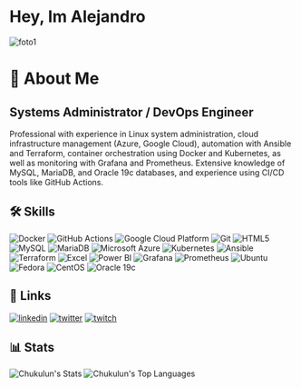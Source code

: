 
# Hey, Im Alejandro
![foto1](https://i.pinimg.com/736x/81/29/92/812992f44a2cd6e6787b8b61209abf48.jpg)


# 🚀 About Me
## Systems Administrator / DevOps Engineer

Professional with experience in Linux system administration, cloud infrastructure management (Azure, Google Cloud), automation with Ansible and Terraform, container orchestration using Docker and Kubernetes, as well as monitoring with Grafana and Prometheus. Extensive knowledge of MySQL, MariaDB, and Oracle 19c databases, and experience using CI/CD tools like GitHub Actions.




## 🛠 Skills

![Docker](https://img.shields.io/badge/Docker-2496ED?style=for-the-badge&logo=docker&logoColor=white) 
![GitHub Actions](https://img.shields.io/badge/GitHub_Actions-2088FF?style=for-the-badge&logo=githubactions&logoColor=white) 
![Google Cloud Platform](https://img.shields.io/badge/Google_Cloud-4285F4?style=for-the-badge&logo=googlecloud&logoColor=white) 
![Git](https://img.shields.io/badge/Git-F05032?style=for-the-badge&logo=git&logoColor=white) 
![HTML5](https://img.shields.io/badge/HTML5-E34F26?style=for-the-badge&logo=html5&logoColor=white) 
![MySQL](https://img.shields.io/badge/MySQL-4479A1?style=for-the-badge&logo=mysql&logoColor=white) 
![MariaDB](https://img.shields.io/badge/MariaDB-003545?style=for-the-badge&logo=mariadb&logoColor=white) 
![Microsoft Azure](https://img.shields.io/badge/Azure-007FFF?style=for-the-badge&logo=microsoftazure&logoColor=white) 
![Kubernetes](https://img.shields.io/badge/Kubernetes-326CE5?style=for-the-badge&logo=kubernetes&logoColor=white) 
![Ansible](https://img.shields.io/badge/Ansible-EE0000?style=for-the-badge&logo=ansible&logoColor=white) 
![Terraform](https://img.shields.io/badge/Terraform-7B42BC?style=for-the-badge&logo=terraform&logoColor=white) 
![Excel](https://img.shields.io/badge/Microsoft_Excel-217346?style=for-the-badge&logo=microsoft-excel&logoColor=white) 
![Power BI](https://img.shields.io/badge/Power_BI-F2C811?style=for-the-badge&logo=power-bi&logoColor=black) 
![Grafana](https://img.shields.io/badge/Grafana-F46800?style=for-the-badge&logo=grafana&logoColor=white) 
![Prometheus](https://img.shields.io/badge/Prometheus-E6522C?style=for-the-badge&logo=prometheus&logoColor=white) 
![Ubuntu](https://img.shields.io/badge/Ubuntu-E95420?style=for-the-badge&logo=ubuntu&logoColor=white) 
![Fedora](https://img.shields.io/badge/Fedora-294172?style=for-the-badge&logo=fedora&logoColor=white) 
![CentOS](https://img.shields.io/badge/CentOS-262577?style=for-the-badge&logo=centos&logoColor=white) 
![Oracle 19c](https://img.shields.io/badge/Oracle_19c-F80000?style=for-the-badge&logo=oracle&logoColor=white)

## 🔗 Links

[![linkedin](https://img.shields.io/badge/linkedin-0A66C2?style=for-the-badge&logo=linkedin&logoColor=white)](https://www.linkedin.com/in/alejandro-beiroa-muñoz/)
[![twitter](https://img.shields.io/badge/twitter-1DA1F2?style=for-the-badge&logo=twitter&logoColor=white)](https://x.com/Srbeiroa/)
[![twitch](https://img.shields.io/badge/twitch-9146FF?style=for-the-badge&logo=twitch&logoColor=white)](https://www.twitch.tv/chukuluntv)



## 📊 Stats
![Chukulun's Stats](https://github-readme-stats.vercel.app/api?username=Chukulun&theme=vue-dark&show_icons=true&hide_border=true&count_private=true)
![Chukulun's Top Languages](https://github-readme-stats.vercel.app/api/top-langs/?username=Chukulun&theme=vue-dark&show_icons=true&hide_border=true&layout=compact)
